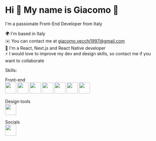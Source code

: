 <h1>Hi 👋 My name is Giacomo 🚀</h1>
I'm a passionate Front-End Developer from Italy 

🌍  I'm based in Italy<br/>
✉️  You can contact me at giacomo.vecchi1997@gmail.com<br/>
🧠  I'm a React, Next.js and React Native developer<br/>
⚡  I would love to improve my dev and design skills, so contact me if you want to collaborate<br/>


Skills: 

Front-end<br/>
<img href="" width="36" height="36" src="https://raw.githubusercontent.com/danielcranney/readme-generator/main/public/icons/skills/html5-colored.svg"/> 
<img href="" width="36" height="36" src="https://raw.githubusercontent.com/danielcranney/readme-generator/main/public/icons/skills/css3-colored.svg"/>
<img href="" width="36" height="36" src="https://raw.githubusercontent.com/danielcranney/readme-generator/main/public/icons/skills/sass-colored.svg"/>
<img href="" width="36" height="36" src="https://raw.githubusercontent.com/danielcranney/readme-generator/main/public/icons/skills/javascript-colored.svg"/>
<img href="" width="36" height="36" src="https://raw.githubusercontent.com/danielcranney/readme-generator/main/public/icons/skills/typescript-colored.svg"/>
<img href="" width="36" height="36" src="https://raw.githubusercontent.com/danielcranney/readme-generator/main/public/icons/skills/react-colored.svg"/>
<img href="" width="36" height="36" src="https://raw.githubusercontent.com/danielcranney/readme-generator/main/public/icons/skills/nextjs-colored.svg"/>

Design tools<br/>
<img href="" width="36" height="36" src="https://raw.githubusercontent.com/danielcranney/readme-generator/main/public/icons/skills/figma-colored.svg"/>

Socials<br/>
<a href="https://www.linkedin.com/in/giacomo-vecchi-61b271189/"><img width="36" height="36" src="https://raw.githubusercontent.com/danielcranney/readme-generator/main/public/icons/socials/linkedin.svg"/></a>



